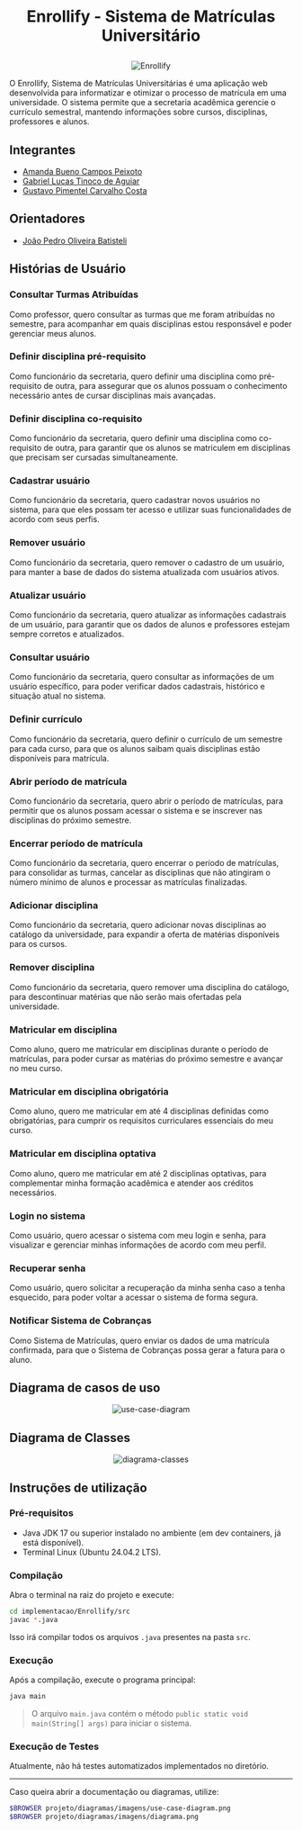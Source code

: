 # <p align="center">Enrollify - Sistema de Matrículas Universitário</p>

<p align="center">
  <img src="https://github.com/user-attachments/assets/92ed0005-4025-4966-90ef-088a915ee546" alt="Enrollify">
</p>

O Enrollify, Sistema de Matrículas Universitárias é uma aplicação web desenvolvida para informatizar e otimizar o processo de matrícula em uma universidade. O sistema permite que a secretaria acadêmica gerencie o currículo semestral, mantendo informações sobre cursos, disciplinas, professores e alunos.

## Integrantes

* [Amanda Bueno Campos Peixoto](https://github.com/abc-peixoto)
* [Gabriel Lucas Tinoco de Aguiar](https://github.com/gabrieltinoco)
* [Gustavo Pimentel Carvalho Costa](https://github.com/gustavo-p0)

## Orientadores
* [João Pedro Oliveira Batisteli](https://github.com/JPBatisteli)

## Histórias de Usuário

### Consultar Turmas Atribuídas
 Como professor,
 quero consultar as turmas que me foram atribuídas no semestre,
 para acompanhar em quais disciplinas estou responsável e poder gerenciar meus alunos.

### Definir disciplina pré-requisito
 Como funcionário da secretaria,
 quero definir uma disciplina como pré-requisito de outra,
 para assegurar que os alunos possuam o conhecimento necessário antes de cursar disciplinas mais avançadas.

### Definir disciplina co-requisito
 Como funcionário da secretaria,
 quero definir uma disciplina como co-requisito de outra,
 para garantir que os alunos se matriculem em disciplinas que precisam ser cursadas simultaneamente.
 
### Cadastrar usuário
 Como funcionário da secretaria,
 quero cadastrar novos usuários no sistema,
 para que eles possam ter acesso e utilizar suas funcionalidades de acordo com seus perfis.

### Remover usuário
 Como funcionário da secretaria,
 quero remover o cadastro de um usuário,
 para manter a base de dados do sistema atualizada com usuários ativos.

### Atualizar usuário
 Como funcionário da secretaria,
 quero atualizar as informações cadastrais de um usuário,
 para garantir que os dados de alunos e professores estejam sempre corretos e atualizados.

### Consultar usuário
 Como funcionário da secretaria,
 quero consultar as informações de um usuário específico,
 para poder verificar dados cadastrais, histórico e situação atual no sistema.

### Definir currículo
 Como funcionário da secretaria,
 quero definir o currículo de um semestre para cada curso,
 para que os alunos saibam quais disciplinas estão disponíveis para matrícula.

### Abrir período de matrícula
 Como funcionário da secretaria,
 quero abrir o período de matrículas,
 para permitir que os alunos possam acessar o sistema e se inscrever nas disciplinas do próximo semestre.

### Encerrar período de matrícula
 Como funcionário da secretaria,
 quero encerrar o período de matrículas,
 para consolidar as turmas, cancelar as disciplinas que não atingiram o número mínimo de alunos e processar as matrículas finalizadas.

### Adicionar disciplina
 Como funcionário da secretaria,
 quero adicionar novas disciplinas ao catálogo da universidade,
 para expandir a oferta de matérias disponíveis para os cursos.

### Remover disciplina
 Como funcionário da secretaria,
 quero remover uma disciplina do catálogo,
 para descontinuar matérias que não serão mais ofertadas pela universidade.

### Matricular em disciplina
 Como aluno,
 quero me matricular em disciplinas durante o período de matrículas,
 para poder cursar as matérias do próximo semestre e avançar no meu curso.

### Matricular em disciplina obrigatória
 Como aluno,
 quero me matricular em até 4 disciplinas definidas como obrigatórias,
 para cumprir os requisitos curriculares essenciais do meu curso.

### Matricular em disciplina optativa
 Como aluno,
 quero me matricular em até 2 disciplinas optativas,
 para complementar minha formação acadêmica e atender aos créditos necessários.
 
### Login no sistema
 Como usuário,
 quero acessar o sistema com meu login e senha,
 para visualizar e gerenciar minhas informações de acordo com meu perfil.
 
### Recuperar senha
 Como usuário,
 quero solicitar a recuperação da minha senha caso a tenha esquecido,
 para poder voltar a acessar o sistema de forma segura.

### Notificar Sistema de Cobranças
 Como Sistema de Matrículas, 
 quero enviar os dados de uma matrícula confirmada, 
 para que o Sistema de Cobranças possa gerar a fatura para o aluno.

## Diagrama de casos de uso

<p align="center">
  <img src="projeto/diagramas/imagens/use-case-diagram.png" alt="use-case-diagram">
</p>

## Diagrama de Classes

<p align="center">
  <img src="projeto/diagramas/imagens/diagrama-classes.png" alt="diagrama-classes">
</p>

## Instruções de utilização

### Pré-requisitos

- Java JDK 17 ou superior instalado no ambiente (em dev containers, já está disponível).
- Terminal Linux (Ubuntu 24.04.2 LTS).

### Compilação

Abra o terminal na raiz do projeto e execute:

```bash
cd implementacao/Enrollify/src
javac *.java
```

Isso irá compilar todos os arquivos `.java` presentes na pasta `src`.

### Execução

Após a compilação, execute o programa principal:

```bash
java main
```

> O arquivo `main.java` contém o método `public static void main(String[] args)` para iniciar o sistema.

### Execução de Testes

Atualmente, não há testes automatizados implementados no diretório.

---

Caso queira abrir a documentação ou diagramas, utilize:

```bash
$BROWSER projeto/diagramas/imagens/use-case-diagram.png
$BROWSER projeto/diagramas/imagens/diagrama.png
```
